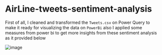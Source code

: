 # AirLine-tweets-sentiment-analysis

First of all, I cleaned and transformed the ```Tweets.csv``` on Power Query to make it ready for visualizing the data on ```PowerBi``` also I applied some measures from power bi to get more insights from these sentiment analysis as it provided below



![image](https://github.com/Sayed73/AirLine-tweets-sentiment-analysis/assets/105808002/c81cd402-c716-4aaf-9195-bc92524e4ef9)
